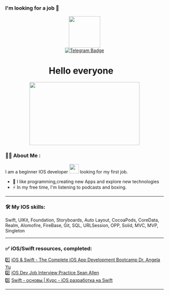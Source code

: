 ### I'm looking for a job 🔎


<div id="header" align="center">
  <img src="https://media.giphy.com/media/LMcB8XospGZO8UQq87/giphy.gif" width="100"/>
</div>

<div id="badges" align="center">
  <a href="https://t.me/polych11">
  <img src="https://img.shields.io/badge/Telegram-blue?logo=telegram&logoColor=white&style=for-the-badge" alt="Telegram Badge"/>
  </a>
</div>
<div align="center">
  <img src="https://komarev.com/ghpvc/?username=Polychh&style=flat-square&color=blue" alt=""/>
</div>
<div align="center">
<h1>
  Hello everyone
  <img src="https://media.giphy.com/media/hvRJCLFzcasrR4ia7z/giphy.gif" width="15px"/>
</h1>
</div>
<div align="center">
  <img src="https://media.giphy.com/media/SWoSkN6DxTszqIKEqv/giphy.gif" width="350" height="200"/>
</div>

### :woman_technologist: About Me :
I am a beginner IOS developer  <img src="https://media.giphy.com/media/WUlplcMpOCEmTGBtBW/giphy.gif" width="30"> looking for my first job.
- :seedling: I like programming,creating new Apps and explore new technologies
- :zap: In my free time, I'm listening to podcasts and boxing.

---

### :hammer_and_wrench: My IOS skills:
Swift, UIKit, Foundation, Storyboards, Auto Layout, CocoaPods, CoreData, Realm, Alomofire, FireBase, Git, SQL, URLSession, OPP, Solid, MVC, MVP, Singleton

---

### :white_check_mark: iOS/Swift resources, completed:
:one: <a href="https://www.udemy.com/course/ios-13-app-development-bootcamp/">iOS & Swift - The Complete iOS App Development Bootcamp Dr. Angela Yu</a>  
:two: <a href="https://seanallen.teachable.com/p/take-home">iOS Dev Job Interview Practice Sean Allen</a>  
:three: <a href="https://www.youtube.com/watch?v=IK60_7E8rrE&list=PLnlik7Rjo4n2lNGklbWwvsmqgd-D9HqZf">Swift - основы | Курс - iOS разработка на Swift</a> 

---




<!--
**Polychh/Polychh** is a ✨ _special_ ✨ repository because its `README.md` (this file) appears on your GitHub profile.

Here are some ideas to get you started:

- 🔭 I’m currently working on ...
- 🌱 I’m currently learning ...
- 👯 I’m looking to collaborate on ...
- 🤔 I’m looking for help with ...
- 💬 Ask me about ...
- 📫 How to reach me: ...
- 😄 Pronouns: ...
- ⚡ Fun fact: ...
-->
